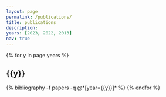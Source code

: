 ```yaml
---
layout: page
permalink: /publications/
title: publications
description: 
years: [2023, 2022, 2013]
nav: true
---
```


<div class="publications">

{% for y in page.years %}
  <h2 class="year">{{y}}</h2>
  {% bibliography -f papers -q @*[year={{y}}]* %}
{% endfor %}

</div>
